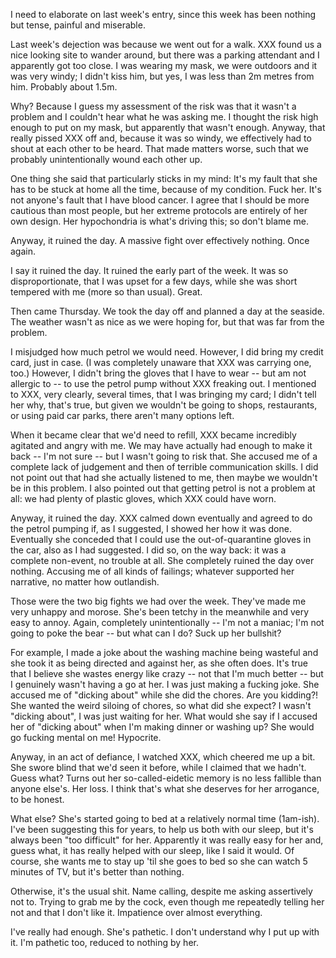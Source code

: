 I need to elaborate on last week's entry, since this week has been
nothing but tense, painful and miserable.

Last week's dejection was because we went out for a walk. XXX found us a
nice looking site to wander around, but there was a parking attendant
and I apparently got too close. I was wearing my mask, we were outdoors
and it was very windy; I didn't kiss him, but yes, I was less than 2m
metres from him. Probably about 1.5m.

Why? Because I guess my assessment of the risk was that it wasn't a
problem and I couldn't hear what he was asking me. I thought the risk
high enough to put on my mask, but apparently that wasn't enough.
Anyway, that really pissed XXX off and, because it was so windy, we
effectively had to shout at each other to be heard. That made matters
worse, such that we probably unintentionally wound each other up.

One thing she said that particularly sticks in my mind: It's my fault
that she has to be stuck at home all the time, because of my condition.
Fuck her. It's not anyone's fault that I have blood cancer. I agree that
I should be more cautious than most people, but her extreme protocols
are entirely of her own design. Her hypochondria is what's driving this;
so don't blame me.

Anyway, it ruined the day. A massive fight over effectively nothing.
Once again.

I say it ruined the day. It ruined the early part of the week. It was so
disproportionate, that I was upset for a few days, while she was short
tempered with me (more so than usual). Great.

Then came Thursday. We took the day off and planned a day at the
seaside. The weather wasn't as nice as we were hoping for, but that was
far from the problem.

I misjudged how much petrol we would need. However, I did bring my
credit card, just in case. (I was completely unaware that XXX was
carrying one, too.) However, I didn't bring the gloves that I have to
wear -- but am not allergic to -- to use the petrol pump without XXX
freaking out. I mentioned to XXX, very clearly, several times, that I
was bringing my card; I didn't tell her why, that's true, but given we
wouldn't be going to shops, restaurants, or using paid car parks, there
aren't many options left.

When it became clear that we'd need to refill, XXX became incredibly
agitated and angry with me. We may have actually had enough to make it
back -- I'm not sure -- but I wasn't going to risk that. She accused me
of a complete lack of judgement and then of terrible communication
skills. I did not point out that had she actually listened to me, then
maybe we wouldn't be in this problem. I also pointed out that getting
petrol is not a problem at all: we had plenty of plastic gloves, which
XXX could have worn.

Anyway, it ruined the day. XXX calmed down eventually and agreed to do
the petrol pumping if, as I suggested, I showed her how it was done.
Eventually she conceded that I could use the out-of-quarantine gloves in
the car, also as I had suggested. I did so, on the way back: it was a
complete non-event, no trouble at all. She completely ruined the day
over nothing. Accusing me of all kinds of failings; whatever supported
her narrative, no matter how outlandish.

Those were the two big fights we had over the week. They've made me very
unhappy and morose. She's been tetchy in the meanwhile and very easy to
annoy. Again, completely unintentionally -- I'm not a maniac; I'm not
going to poke the bear -- but what can I do? Suck up her bullshit?

For example, I made a joke about the washing machine being wasteful and
she took it as being directed and against her, as she often does. It's
true that I believe she wastes energy like crazy -- not that I'm much
better -- but I genuinely wasn't having a go at her. I was just making a
fucking joke. She accused me of "dicking about" while she did the
chores. Are you kidding?! She wanted the weird siloing of chores, so
what did she expect? I wasn't "dicking about", I was just waiting for
her. What would she say if I accused her of "dicking about" when I'm
making dinner or washing up? She would go fucking mental on me!
Hypocrite.

Anyway, in an act of defiance, I watched XXX, which cheered me up a bit.
She swore blind that we'd seen it before, while I claimed that we
hadn't. Guess what? Turns out her so-called-eidetic memory is no less
fallible than anyone else's. Her loss. I think that's what she deserves
for her arrogance, to be honest.

What else? She's started going to bed at a relatively normal time
(1am-ish). I've been suggesting this for years, to help us both with our
sleep, but it's always been "too difficult" for her. Apparently it was
really easy for her and, guess what, it has really helped with our
sleep, like I said it would. Of course, she wants me to stay up 'til she
goes to bed so she can watch 5 minutes of TV, but it's better than
nothing.

Otherwise, it's the usual shit. Name calling, despite me asking
assertively not to. Trying to grab me by the cock, even though me
repeatedly telling her not and that I don't like it. Impatience over
almost everything.

I've really had enough. She's pathetic. I don't understand why I put up
with it. I'm pathetic too, reduced to nothing by her.
